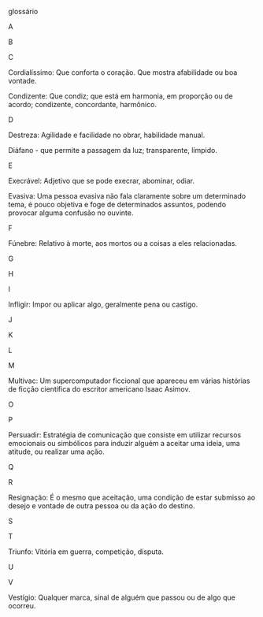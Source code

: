 glossário

A

B

C

Cordialíssimo: Que conforta o coração. Que mostra afabilidade ou boa vontade.

Condizente: Que condiz; que está em harmonia, em proporção ou de acordo; condizente, concordante, harmônico.

D

Destreza: Agilidade e facilidade no obrar, habilidade manual.

Diáfano - que permite a passagem da luz; transparente, límpido.

E

Execrável: Adjetivo que se pode execrar, abominar, odiar.

Evasiva: Uma pessoa evasiva não fala claramente sobre um determinado tema, é pouco objetiva e foge de determinados assuntos, podendo provocar alguma confusão no ouvinte.

F

Fúnebre: Relativo à morte, aos mortos ou a coisas a eles relacionadas.

G


H


I

Infligir: Impor ou aplicar algo, geralmente pena ou castigo.

J


K


L


M

Multivac: Um supercomputador ficcional que apareceu em várias histórias de ficção científica do escritor americano Isaac Asimov.

O


P

Persuadir: Estratégia de comunicação que consiste em utilizar recursos emocionais ou simbólicos para induzir alguém a aceitar uma ideia, uma atitude, ou realizar uma ação.

Q


R

Resignação: É o mesmo que aceitação, uma condição de estar submisso ao desejo e vontade de outra pessoa ou da ação do destino.

S


T

Triunfo: Vitória em guerra, competição, disputa.

U


V

Vestígio: Qualquer marca, sinal de alguém que passou ou de algo que ocorreu.
